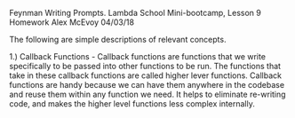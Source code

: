 Feynman Writing Prompts.
Lambda School Mini-bootcamp, Lesson 9 Homework
Alex McEvoy
04/03/18


The following are simple descriptions of relevant concepts.

1.) Callback Functions - Callback functions are functions that we write specifically to be passed into other functions to be run. The functions that take in these callback functions are called higher lever functions. Callback functions are handy because we can have them anywhere in the codebase and reuse them within any function we need. It helps to eliminate re-writing code, and makes the higher level functions less complex internally. 
